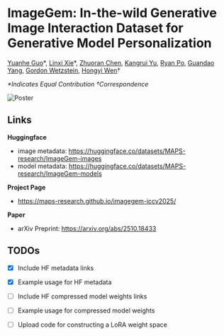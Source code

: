 # ImageGem: In-the-wild Generative Image Interaction Dataset for Generative Model Personalization


[Yuanhe Guo](https://ricercarg.github.io/)\*, [Linxi Xie](https://lafoucc.github.io/)\*, [Zhuoran Chen](https://www.linkedin.com/in/zhuoran-jolia-chen-90a18a251/), [Kangrui Yu](https://www.linkedin.com/in/kangrui-yu-1206b7266/?originalSubdomain=cn), [Ryan Po](https://ryanpo.com/), [Guandao Yang](https://www.guandaoyang.com/), [Gordon Wetzstein](https://stanford.edu/~gordonwz/), [Hongyi Wen](https://whongyi.github.io/)†

*\*Indicates Equal Contribution †Correspondence*

![Poster](https://github.com/MAPS-research/ImageGem/blob/main/assets/imagegem-poster.png?raw=true)

## Links

**Huggingface**

- image metadata: <https://huggingface.co/datasets/MAPS-research/ImageGem-images>
- model metadata: <https://huggingface.co/datasets/MAPS-research/ImageGem-models>

**Project Page**

- <https://maps-research.github.io/imagegem-iccv2025/>

**Paper**

- arXiv Preprint: <https://arxiv.org/abs/2510.18433>

## TODOs

- [x] Include HF metadata links
- [x] Example usage for HF metadata
- [ ] Include HF compressed model weights links
- [ ] Example usage for compressed model weights
- [ ] Upload code for constructing a LoRA weight space


